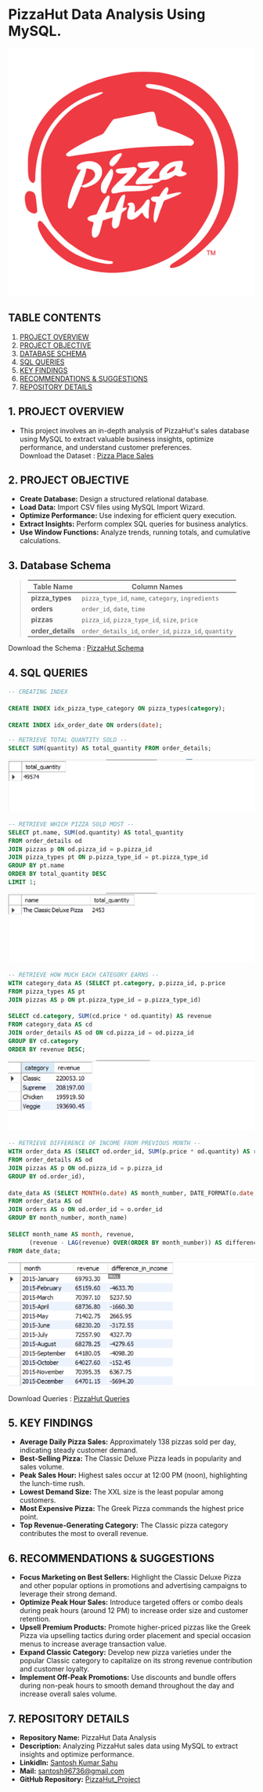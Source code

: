 # PizzaHut Data Analysis Using MySQL.

![PizzaHut Logo](https://github.com/Santosh96736/PizzaHut_Project/blob/main/PizzaHut.png)

## TABLE CONTENTS 
1. [PROJECT OVERVIEW](#-PROJECT-OVERVIEW)
2. [PROJECT OBJECTIVE](#-PROJECT-OBJECTIVE)
3. [DATABASE SCHEMA](#-DATABASE-SCHEMA)
4. [SQL QUERIES](#-SQL-QUERIES)
5. [KEY FINDINGS](#-KEY-FINDINGS)
6. [RECOMMENDATIONS & SUGGESTIONS](#-Recommendations-&-Suggestions)
7. [REPOSITORY DETAILS](#-REPOSITORY-DETAILS)


## 1. PROJECT OVERVIEW
  *   This project involves an in-depth analysis of PizzaHut's sales database using MySQL to extract valuable business insights,
      optimize performance, and understand customer preferences.  
      Download the Dataset : [Pizza Place Sales](https://www.kaggle.com/datasets/mysarahmadbhat/pizza-place-sales?select=pizzas.csv)

## 2. PROJECT OBJECTIVE
  * **Create Database:** Design a structured relational database.
  * **Load Data:** Import CSV files using MySQL Import Wizard.
  * **Optimize Performance:** Use indexing for efficient query execution.
  * **Extract Insights:** Perform complex SQL queries for business analytics.
  * **Use Window Functions:** Analyze trends, running totals, and cumulative calculations.  
  

## 3. Database Schema

> | Table Name      | Column Names |
> |----------------|----------------------------------------------------|
> | **pizza_types**  | `pizza_type_id`, `name`, `category`, `ingredients` |
> | **orders**       | `order_id`, `date`, `time` |
> | **pizzas**       | `pizza_id`, `pizza_type_id`, `size`, `price` |
> | **order_details**| `order_details_id`, `order_id`, `pizza_id`, `quantity` |
  Download the Schema : [PizzaHut Schema](https://github.com/Santosh96736/PizzaHut_Project/blob/main/PizzaHut_Schema_SQL.sql)




## 4. SQL QUERIES
```sql
-- CREATING INDEX 

CREATE INDEX idx_pizza_type_category ON pizza_types(category);

CREATE INDEX idx_order_date ON orders(date);
```

```sql
-- RETRIEVE TOTAL QUANTITY SOLD -- 
SELECT SUM(quantity) AS total_quantity FROM order_details;
```
![Total Quantity Sold](https://github.com/Santosh96736/PizzaHut_Project/blob/main/Screenshot%202025-06-15%20112018.png)


```sql
-- RETRIEVE WHICH PIZZA SOLD MOST -- 
SELECT pt.name, SUM(od.quantity) AS total_quantity
FROM order_details od
JOIN pizzas p ON od.pizza_id = p.pizza_id
JOIN pizza_types pt ON p.pizza_type_id = pt.pizza_type_id
GROUP BY pt.name
ORDER BY total_quantity DESC
LIMIT 1;
```
![Best Selling Pizza](https://github.com/Santosh96736/PizzaHut_Project/blob/main/Screenshot%202025-06-15%20111950.png)

```sql
-- RETRIEVE HOW MUCH EACH CATEGORY EARNS -- 
WITH category_data AS (SELECT pt.category, p.pizza_id, p.price
FROM pizza_types AS pt
JOIN pizzas AS p ON pt.pizza_type_id = p.pizza_type_id)

SELECT cd.category, SUM(cd.price * od.quantity) AS revenue
FROM category_data AS cd
JOIN order_details AS od ON cd.pizza_id = od.pizza_id
GROUP BY cd.category
ORDER BY revenue DESC;
```
![Category Wise Earning](https://github.com/Santosh96736/PizzaHut_Project/blob/main/Screenshot%202025-06-15%20111922.png)

```sql
-- RETRIEVE DIFFERENCE OF INCOME FROM PREVIOUS MONTH -- 
WITH order_data AS (SELECT od.order_id, SUM(p.price * od.quantity) AS revenue
FROM order_details AS od
JOIN pizzas AS p ON od.pizza_id = p.pizza_id
GROUP BY od.order_id),

date_data AS (SELECT MONTH(o.date) AS month_number, DATE_FORMAT(o.date, "%M") AS month_name, SUM(od.revenue) AS revenue
FROM order_data AS od
JOIN orders AS o ON od.order_id = o.order_id
GROUP BY month_number, month_name) 

SELECT month_name AS month, revenue,
      (revenue - LAG(revenue) OVER(ORDER BY month_number)) AS difference_in_income
FROM date_data;
```
![Difference In Income](https://github.com/Santosh96736/PizzaHut_Project/blob/main/Screenshot%202025-06-15%20111847.png)

  Download Queries : [PizzaHut Queries](https://github.com/Santosh96736/PizzaHut_Project/blob/main/PizzaHt_Queries_SQL.sql)
  
## 5. KEY FINDINGS
   *  **Average Daily Pizza Sales:** Approximately 138 pizzas sold per day, indicating steady customer demand.
   *  **Best-Selling Pizza:** The Classic Deluxe Pizza leads in popularity and sales volume.
   *  **Peak Sales Hour:** Highest sales occur at 12:00 PM (noon), highlighting the lunch-time rush.
   *  **Lowest Demand Size:** The XXL size is the least popular among customers.
   *  **Most Expensive Pizza:** The Greek Pizza commands the highest price point.
   *  **Top Revenue-Generating Category:** The Classic pizza category contributes the most to overall revenue.

## 6. RECOMMENDATIONS & SUGGESTIONS
   * **Focus Marketing on Best Sellers:** Highlight the Classic Deluxe Pizza and other popular options in promotions and advertising campaigns to leverage their strong demand.
   * **Optimize Peak Hour Sales:** Introduce targeted offers or combo deals during peak hours (around 12 PM) to increase order size and customer retention.
   * **Upsell Premium Products:** Promote higher-priced pizzas like the Greek Pizza via upselling tactics during order placement and special occasion menus to increase average transaction value.
   * **Expand Classic Category:** Develop new pizza varieties under the popular Classic category to capitalize on its strong revenue contribution and customer loyalty.
   * **Implement Off-Peak Promotions:** Use discounts and bundle offers during non-peak hours to smooth demand throughout the day and increase overall sales volume.

## 7. REPOSITORY DETAILS

- **Repository Name:** PizzaHut Data Analysis  
- **Description:** Analyzing PizzaHut sales data using MySQL to extract insights and optimize performance.  
- **LinkidIn:** [Santosh Kumar Sahu](https://www.linkedin.com/in/santosh-kumar-sahu-data-analyst)
- **Mail:** [santosh96736@gmail.com](santosh96736@gmail.com)
- **GitHub Repository:** [PizzaHut_Project](https://github.com/Santosh96736/PizzaHut_Project)  






